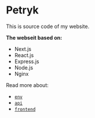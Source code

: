 # **Petryk**

This is source code of my website.

**The webseit based on:**

- Next.js
- React.js
- Express.js
- Node.js
- Nginx

Read more about:

- [`env`](./env/README.md)
- [`api`](./api/README.md)
- [`frontend`](./frontend/README.md)
